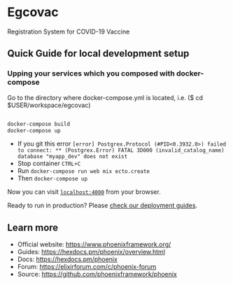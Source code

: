 # Egcovac

Registration System for COVID-19 Vaccine

## Quick Guide for local development setup

### Upping your services which you composed with docker-compose

  Go to the directory where docker-compose.yml is located, i.e. ($ cd $USER/workspace/egcovac)

  ```sh

  docker-compose build
  docker-compose up
  ```

* If you git this error `[error] Postgrex.Protocol (#PID<0.3932.0>) failed to connect: ** (Postgrex.Error) FATAL 3D000 (invalid_catalog_name) database "myapp_dev" does not exist`
* Stop container `CTRL+C`
* Run `docker-compose run web mix ecto.create`
* Then `docker-compose up`

Now you can visit [`localhost:4000`](http://localhost:4000) from your browser.

Ready to run in production? Please [check our deployment guides](https://hexdocs.pm/phoenix/deployment.html).

## Learn more

* Official website: https://www.phoenixframework.org/
* Guides: https://hexdocs.pm/phoenix/overview.html
* Docs: https://hexdocs.pm/phoenix
* Forum: https://elixirforum.com/c/phoenix-forum
* Source: https://github.com/phoenixframework/phoenix
